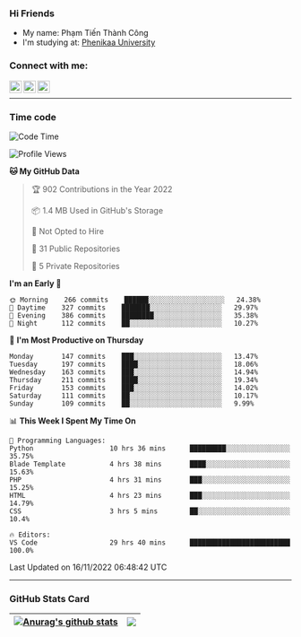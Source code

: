 ### Hi Friends

- My name: Phạm Tiến Thành Công
- I'm studying at: [Phenikaa University]


### Connect with me:
[<img align="left" alt="PhamTienThanhCong | Facebook" width="22px" src="https://upload.wikimedia.org/wikipedia/commons/thumb/1/16/Facebook-icon-1.png/640px-Facebook-icon-1.png" />][facebook]
[<img align="left" alt="PhamTienThanhCong | Zalo" width="22px" src="https://www.anphatpc.com.vn/template/anphat_2020v2/images/icon-zalo.jpg" />][zalo]
[<img align="left" alt="PhamTienThanhCong | LinkedIn" width="22px" src="https://cdn3.iconfinder.com/data/icons/inficons/512/linkedin.png" />][linkedin]

<br />

---

### Time code

<!--START_SECTION:waka-->
![Code Time](http://img.shields.io/badge/Code%20Time-715%20hrs%2053%20mins-blue)

![Profile Views](http://img.shields.io/badge/Profile%20Views-34-blue)

**🐱 My GitHub Data** 

> 🏆 902 Contributions in the Year 2022
 > 
> 📦 1.4 MB Used in GitHub's Storage 
 > 
> 🚫 Not Opted to Hire
 > 
> 📜 31 Public Repositories 
 > 
> 🔑 5 Private Repositories  
 > 
**I'm an Early 🐤** 

```text
🌞 Morning    266 commits    ██████░░░░░░░░░░░░░░░░░░░   24.38% 
🌆 Daytime    327 commits    ███████░░░░░░░░░░░░░░░░░░   29.97% 
🌃 Evening    386 commits    ████████░░░░░░░░░░░░░░░░░   35.38% 
🌙 Night      112 commits    ██░░░░░░░░░░░░░░░░░░░░░░░   10.27%

```
📅 **I'm Most Productive on Thursday** 

```text
Monday       147 commits    ███░░░░░░░░░░░░░░░░░░░░░░   13.47% 
Tuesday      197 commits    ████░░░░░░░░░░░░░░░░░░░░░   18.06% 
Wednesday    163 commits    ███░░░░░░░░░░░░░░░░░░░░░░   14.94% 
Thursday     211 commits    ████░░░░░░░░░░░░░░░░░░░░░   19.34% 
Friday       153 commits    ███░░░░░░░░░░░░░░░░░░░░░░   14.02% 
Saturday     111 commits    ██░░░░░░░░░░░░░░░░░░░░░░░   10.17% 
Sunday       109 commits    ██░░░░░░░░░░░░░░░░░░░░░░░   9.99%

```


📊 **This Week I Spent My Time On** 

```text
💬 Programming Languages: 
Python                   10 hrs 36 mins      █████████░░░░░░░░░░░░░░░░   35.75% 
Blade Template           4 hrs 38 mins       ████░░░░░░░░░░░░░░░░░░░░░   15.63% 
PHP                      4 hrs 31 mins       ███░░░░░░░░░░░░░░░░░░░░░░   15.25% 
HTML                     4 hrs 23 mins       ███░░░░░░░░░░░░░░░░░░░░░░   14.79% 
CSS                      3 hrs 5 mins        ██░░░░░░░░░░░░░░░░░░░░░░░   10.4%

🔥 Editors: 
VS Code                  29 hrs 40 mins      █████████████████████████   100.0%

```


 Last Updated on 16/11/2022 06:48:42 UTC
<!--END_SECTION:waka-->

---

### GitHub Stats Card

| <a href="https://github.com/phamtienthanhcong"><img align="center" src="https://github-readme-stats.vercel.app/api?username=PhamTienThanhCong&show_icons=true&include_all_commits=true&theme=buefy&hide_border=true&theme=ocean_dark" alt="Anurag's github stats" /></a> | <a href="https://github.com/phamtienthanhcong"><img align="center" src="https://github-readme-stats.vercel.app/api/top-langs/?username=PhamTienThanhCong&layout=compact&theme=buefy&hide_border=true&theme=ocean_dark" /></a> |
| ------------- | ------------- |

[Phenikaa University]: https://phenikaa-uni.edu.vn/vi
[facebook]: https://www.facebook.com/phamtienthanhcong
[linkedin]: https://linkedin.com/in/phamtienthanhcong
[zalo]: https://zalo.me/0396396332
[tiktok]: https://www.tiktok.com/@phamtienthanhcong
[web]: https://github.com/PhamTienThanhCong/web_dev
[min project]: https://github.com/PhamTienThanhCong/Project-Of-Web
[c and cpp]: https://github.com/PhamTienThanhCong/Code_C_and_Cpro
[python]: https://github.com/PhamTienThanhCong/Python_beginer
